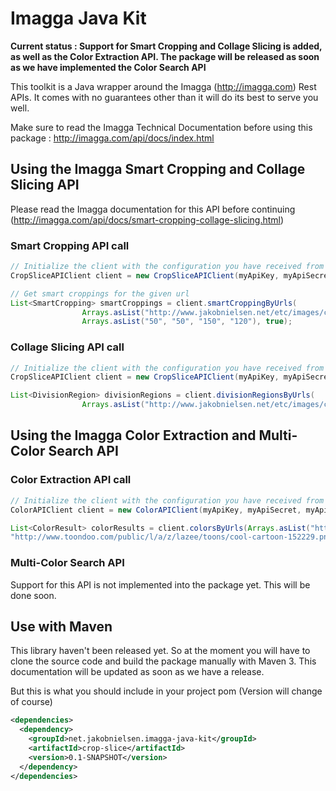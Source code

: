 Imagga Java Kit
===============

**Current status : Support for Smart Cropping and Collage Slicing is added, as well as the Color Extraction API. 
The package will be released as soon as we have implemented the Color Search API**


This toolkit is a Java wrapper around the Imagga (http://imagga.com) Rest APIs. It comes with no guarantees other than
it will do its best to serve you well.

Make sure to read the Imagga Technical Documentation before using this package : http://imagga.com/api/docs/index.html

Using the Imagga Smart Cropping and Collage Slicing API
-------------------------------------------------------
Please read the Imagga documentation for this API before continuing (http://imagga.com/api/docs/smart-cropping-collage-slicing.html)

### Smart Cropping API call

```java
// Initialize the client with the configuration you have received from Imagga.
CropSliceAPIClient client = new CropSliceAPIClient(myApiKey, myApiSecret, myApiEndpoint);

// Get smart croppings for the given url
List<SmartCropping> smartCroppings = client.smartCroppingByUrls(
                Arrays.asList("http://www.jakobnielsen.net/etc/images/cool-cartoon-291732.png"),
                Arrays.asList("50", "50", "150", "120"), true);
```

### Collage Slicing API call

```java
// Initialize the client with the configuration you have received from Imagga.
CropSliceAPIClient client = new CropSliceAPIClient(myApiKey, myApiSecret, myApiEndpoint);

List<DivisionRegion> divisionRegions = client.divisionRegionsByUrls(
                Arrays.asList("http://www.jakobnielsen.net/etc/images/cool-cartoon-291732.png"));
```

Using the Imagga Color Extraction and Multi-Color Search API
------------------------------------------------------------

### Color Extraction API call

```java
// Initialize the client with the configuration you have received from Imagga.
ColorAPIClient client = new ColorAPIClient(myApiKey, myApiSecret, myApiEndpoint);

List<ColorResult> colorResults = client.colorsByUrls(Arrays.asList("http://www.jakobnielsen.net/etc/images/cool-cartoon-291732.png", 
"http://www.toondoo.com/public/l/a/z/lazee/toons/cool-cartoon-152229.png"));
```

### Multi-Color Search API

Support for this API is not implemented into the package yet. This will be done soon.


Use with Maven
--------------
This library haven't been released yet. So at the moment you will have to clone the source code and build the package 
manually with Maven 3. This documentation will be updated as soon as we have a release.

But this is what you should include in your project pom (Version will change of course)

```xml
<dependencies>
  <dependency>
    <groupId>net.jakobnielsen.imagga-java-kit</groupId>
    <artifactId>crop-slice</artifactId>
    <version>0.1-SNAPSHOT</version>
  </dependency>
</dependencies>
```
